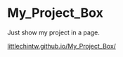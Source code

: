 # My_Project_Box
Just show my project in a page.

[littlechintw.github.io/My_Project_Box/](https://littlechin.github.io/My_Project_Box/)
